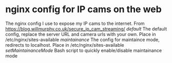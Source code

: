 # nginx config for IP cams on the web
The nginx config I use to expose my IP cams to the internet.
From  https://blog.willmurphy.co.uk/secure_ip_cam_streaming/
*default*
The default config, replace the server URL and camera urls with your own. Place in /etc/nginx/sites-available
*maintainance*
The config for maintaince mode, redirects to localhost. Place in /etc/nginx/sites-available
*setMaintainanceMode*
Bash script to quickly enable/disable maintainance mode

